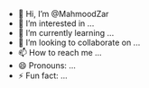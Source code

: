 - 👋 Hi, I’m @MahmoodZar
- 👀 I’m interested in ...
- 🌱 I’m currently learning ...
- 💞️ I’m looking to collaborate on ...
- 📫 How to reach me ...
- 😄 Pronouns: ...
- ⚡ Fun fact: ...

<!---
MahmoodZar/MahmoodZar is a ✨ special ✨ repository because its `README.md` (this file) appears on your GitHub profile.
You can click the Preview link to take a look at your changes.
--->
